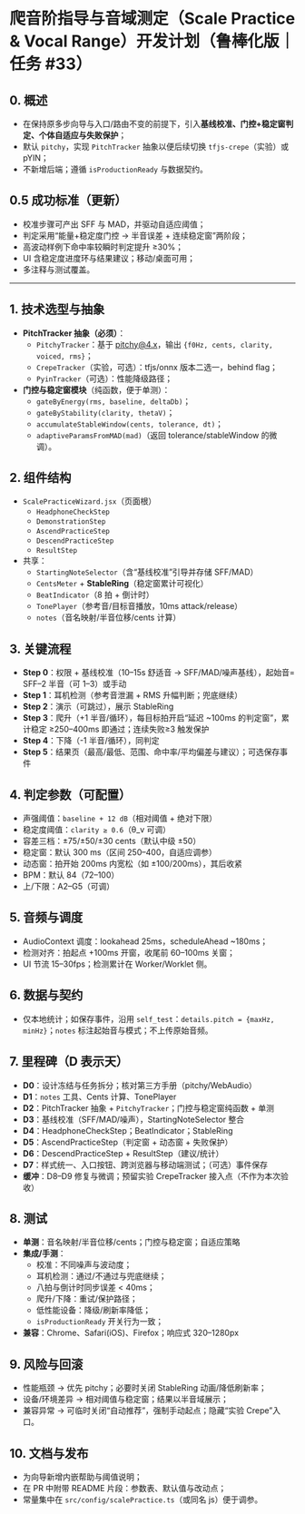 # 爬音阶指导与音域测定（Scale Practice & Vocal Range）开发计划（鲁棒化版｜任务 #33）

## 0. 概述
- 在保持原多步向导与入口/路由不变的前提下，引入**基线校准、门控+稳定窗判定、个体自适应与失败保护**；
- 默认 `pitchy`，实现 `PitchTracker` 抽象以便后续切换 `tfjs-crepe`（实验）或 pYIN；
- 不新增后端；遵循 `isProductionReady` 与数据契约。

## 0.5 成功标准（更新）
- 校准步骤可产出 SFF 与 MAD，并驱动自适应阈值；
- 判定采用“能量+稳定度门控 → 半音误差 + 连续稳定窗”两阶段；
- 高波动样例下命中率较瞬时判定提升 ≥30%；
- UI 含稳定度进度环与结果建议；移动/桌面可用；
- 多注释与测试覆盖。

---

## 1. 技术选型与抽象
- **PitchTracker 抽象（必须）**：
  - `PitchyTracker`：基于 pitchy@4.x，输出 `{f0Hz, cents, clarity, voiced, rms}`；
  - `CrepeTracker`（实验，可选）：tfjs/onnx 版本二选一，behind flag；
  - `PyinTracker`（可选）：性能降级路径；
- **门控与稳定窗模块**（纯函数，便于单测）：
  - `gateByEnergy(rms, baseline, deltaDb)`；
  - `gateByStability(clarity, thetaV)`；
  - `accumulateStableWindow(cents, tolerance, dt)`；
  - `adaptiveParamsFromMAD(mad)`（返回 tolerance/stableWindow 的微调）。

## 2. 组件结构
- `ScalePracticeWizard.jsx`（页面根）
  - `HeadphoneCheckStep`
  - `DemonstrationStep`
  - `AscendPracticeStep`
  - `DescendPracticeStep`
  - `ResultStep`
- 共享：
  - `StartingNoteSelector`（含“基线校准”引导并存储 SFF/MAD）
  - `CentsMeter` + **StableRing**（稳定窗累计可视化）
  - `BeatIndicator`（8 拍 + 倒计时）
  - `TonePlayer`（参考音/目标音播放，10ms attack/release）
  - `notes`（音名映射/半音位移/cents 计算）

## 3. 关键流程
- **Step 0**：权限 + 基线校准（10–15s 舒适音 → SFF/MAD/噪声基线），起始音= SFF–2 半音（可 1–3）或手动
- **Step 1**：耳机检测（参考音泄漏 + RMS 升幅判断；兜底继续）
- **Step 2**：演示（可跳过），展示 StableRing
- **Step 3**：爬升（+1 半音/循环），每目标拍开启“延迟 ~100ms 的判定窗”，累计稳定 ≥250–400ms 即通过；连续失败≥3 触发保护
- **Step 4**：下降（-1 半音/循环），同判定
- **Step 5**：结果页（最高/最低、范围、命中率/平均偏差与建议）；可选保存事件

## 4. 判定参数（可配置）
- 声强阈值：`baseline + 12 dB`（相对阈值 + 绝对下限）
- 稳定度阈值：`clarity ≥ 0.6`（θ_v 可调）
- 容差三档：±75/±50/±30 cents（默认中级 ±50）
- 稳定窗：默认 300 ms（区间 250–400，自适应调参）
- 动态窗：拍开始 200ms 内宽松（如 ±100/200ms），其后收紧
- BPM：默认 84（72–100）
- 上/下限：A2–G5（可调）

## 5. 音频与调度
- AudioContext 调度：lookahead 25ms，scheduleAhead ~180ms；
- 检测对齐：拍起点 +100ms 开窗，收尾前 60–100ms 关窗；
- UI 节流 15–30fps；检测累计在 Worker/Worklet 侧。

## 6. 数据与契约
- 仅本地统计；如保存事件，沿用 `self_test`：`details.pitch = {maxHz, minHz}`；`notes` 标注起始音与模式；不上传原始音频。

## 7. 里程碑（D 表示天）
- **D0**：设计冻结与任务拆分；核对第三方手册（pitchy/WebAudio）
- **D1**：`notes` 工具、Cents 计算、TonePlayer
- **D2**：PitchTracker 抽象 + `PitchyTracker`；门控与稳定窗纯函数 + 单测
- **D3**：基线校准（SFF/MAD/噪声），StartingNoteSelector 整合
- **D4**：HeadphoneCheckStep；BeatIndicator；StableRing
- **D5**：AscendPracticeStep（判定窗 + 动态窗 + 失败保护）
- **D6**：DescendPracticeStep + ResultStep（建议/统计）
- **D7**：样式统一、入口按钮、跨浏览器与移动端测试；（可选）事件保存
- **缓冲**：D8–D9 修复与微调；预留实验 CrepeTracker 接入点（不作为本次验收）

## 8. 测试
- **单测**：音名映射/半音位移/cents；门控与稳定窗；自适应策略
- **集成/手测**：
  - 校准：不同噪声与波动度；
  - 耳机检测：通过/不通过与兜底继续；
  - 八拍与倒计时同步误差 < 40ms；
  - 爬升/下降：重试/保护路径；
  - 低性能设备：降级/刷新率降低；
  - `isProductionReady` 开关行为一致；
- **兼容**：Chrome、Safari(iOS)、Firefox；响应式 320–1280px

## 9. 风险与回滚
- 性能瓶颈 → 优先 pitchy；必要时关闭 StableRing 动画/降低刷新率；
- 设备/环境差异 → 相对阈值与稳定窗；结果以半音域展示；
- 兼容异常 → 可临时关闭“自动推荐”，强制手动起点；隐藏“实验 Crepe”入口。

## 10. 文档与发布
- 为向导新增内嵌帮助与阈值说明；
- 在 PR 中附带 README 片段：参数表、默认值与改动点；
- 常量集中在 `src/config/scalePractice.ts`（或同名 js）便于调参。

